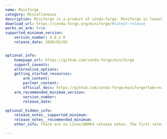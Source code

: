 ```yaml
---
name: Miniforge
category: Miscellaneous
description: Miniforge is a product of conda-forge. Miniforge is launched with a vision to provide Miniconda-like installers, with the added feature of conda-forge. Miniforge is the easiest way to get started with conda-forge.
download_url: https://conda-forge.org/miniforge/#latest-release
works_on_arm: true
supported_minimum_version:
    version_number: 4.8.2-0
    release_date: 2020/02/02


optional_info:
    homepage_url: https://github.com/conda-forge/miniforge
    support_caveats:
    alternative_options:
    getting_started_resources:
        arm_content:
        partner_content:
        official_docs: https://github.com/conda-forge/miniforge?tab=readme-ov-file#install
    arm_recommended_minimum_version:
        version_number:
        release_date:

optional_hidden_info:
    release_notes__supported_minimum:
    release_notes__recommended_minimum:
    other_info: There are no Linux/ARM64 release notes. The first release of miniforge, i.e. 4.8.2-0, rolls out AArch64 installer. Kindly find it [here](https://conda-forge.org/miniforge/#4.8.2-0).

---
```

